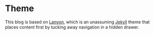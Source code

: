 # Theme

This blog is based on [Lanyon](https://github.com/poole/lanyon#sidebar-menu), which is an unassuming [Jekyll](http://jekyllrb.com) theme that places content first by tucking away navigation in a hidden drawer.
